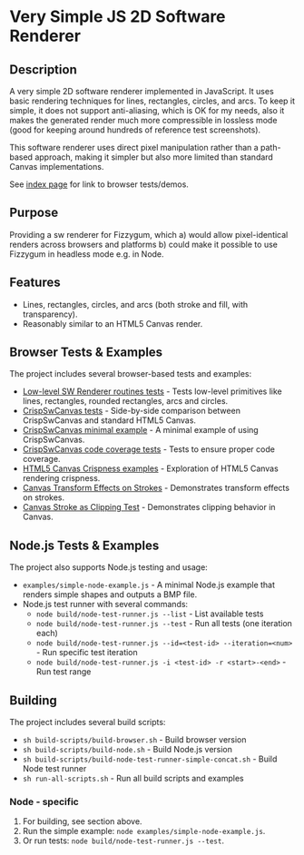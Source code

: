 # Very Simple JS 2D Software Renderer

## Description
A very simple 2D software renderer implemented in JavaScript. It uses basic rendering techniques for lines, rectangles, circles, and arcs. To keep it simple, it does not support anti-aliasing, which is OK for my needs, also it makes the generated render much more compressible in lossless mode (good for keeping around hundreds of reference test screenshots).

This software renderer uses direct pixel manipulation rather than a path-based approach, making it simpler but also more limited than standard Canvas implementations.

See [index page](https://davidedc.github.io/Minimal-2D-Js-Software-Renderer/) for link to browser tests/demos.

## Purpose
Providing a sw renderer for Fizzygum, which a) would allow pixel-identical renders across browsers and platforms b) could make it possible to use Fizzygum in headless mode e.g. in Node.

## Features
- Lines, rectangles, circles, and arcs (both stroke and fill, with transparency).
- Reasonably similar to an HTML5 Canvas render.

## Browser Tests & Examples
The project includes several browser-based tests and examples:

- [Low-level SW Renderer routines tests](https://davidedc.github.io/Minimal-2D-Js-Software-Renderer/tests/browser-tests/low-level-renderer-tests.html) - Tests low-level primitives like lines, rectangles, rounded rectangles, arcs and circles.
- [CrispSwCanvas tests](https://davidedc.github.io/Minimal-2D-Js-Software-Renderer/tests/browser-tests/crisp-sw-canvas-tests.html) - Side-by-side comparison between CrispSwCanvas and standard HTML5 Canvas.
- [CrispSwCanvas minimal example](https://davidedc.github.io/Minimal-2D-Js-Software-Renderer/examples/minimal-sw-canvas-example.html) - A minimal example of using CrispSwCanvas.
- [CrispSwCanvas code coverage tests](https://davidedc.github.io/Minimal-2D-Js-Software-Renderer/tests/browser-tests/code-coverage-tests.html) - Tests to ensure proper code coverage.
- [HTML5 Canvas Crispness examples](https://davidedc.github.io/Minimal-2D-Js-Software-Renderer/supporting-experiments/canvas-crispness-examples/canvas-crispness-tests.html) - Exploration of HTML5 Canvas rendering crispness.
- [Canvas Transform Effects on Strokes](https://davidedc.github.io/Minimal-2D-Js-Software-Renderer/supporting-experiments/canvas-transform-effects-on-strokes-demo.html) - Demonstrates transform effects on strokes.
- [Canvas Stroke as Clipping Test](https://davidedc.github.io/Minimal-2D-Js-Software-Renderer/supporting-experiments/canvas-stroke-as-clipping-demo.html) - Demonstrates clipping behavior in Canvas.

## Node.js Tests & Examples
The project also supports Node.js testing and usage:

- `examples/simple-node-example.js` - A minimal Node.js example that renders simple shapes and outputs a BMP file.
- Node.js test runner with several commands:
  - `node build/node-test-runner.js --list` - List available tests
  - `node build/node-test-runner.js --test` - Run all tests (one iteration each)
  - `node build/node-test-runner.js --id=<test-id> --iteration=<num>` - Run specific test iteration
  - `node build/node-test-runner.js -i <test-id> -r <start>-<end>` - Run test range

## Building
The project includes several build scripts:
- `sh build-scripts/build-browser.sh` - Build browser version
- `sh build-scripts/build-node.sh` - Build Node.js version
- `sh build-scripts/build-node-test-runner-simple-concat.sh` - Build Node test runner
- `sh run-all-scripts.sh` - Run all build scripts and examples

### Node - specific
1. For building, see section above.
2. Run the simple example: `node examples/simple-node-example.js`.
3. Or run tests: `node build/node-test-runner.js --test`.